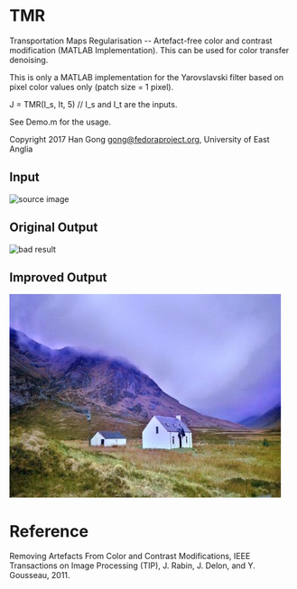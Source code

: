 # TMR
Transportation Maps Regularisation -- Artefact-free color and contrast modification (MATLAB Implementation). This can be used for color transfer denoising.

This is only a MATLAB implementation for the Yarovslavski filter based on pixel color values only (patch size = 1 pixel).

J = TMR(I_s, It, 5) // I_s and I_t are the inputs.

See Demo.m for the usage.

Copyright 2017 Han Gong <gong@fedoraproject.org>, University of East Anglia

## Input 
![source image](https://github.com/hangong/Colour_Transfer_deNoise/blob/master/org.jpg?raw=true)

## Original Output
![bad result](https://github.com/hangong/Colour_Transfer_deNoise/blob/master/rendered.jpg?raw=true)

## Improved Output
![Fixture](https://github.com/hangong/TMR/blob/master/fixed.jpg?raw=true)

# Reference
Removing Artefacts From Color and Contrast Modifications, IEEE Transactions on Image Processing (TIP), J. Rabin, J. Delon, and Y. Gousseau, 2011.
